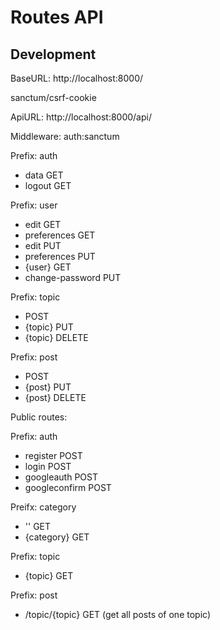 # Routes API

## Development
BaseURL: http://localhost:8000/

sanctum/csrf-cookie

ApiURL: http://localhost:8000/api/

Middleware: auth:sanctum

Prefix: auth
- data GET
- logout GET

Prefix: user
- edit GET
- preferences GET
- edit PUT
- preferences PUT
- {user} GET
- change-password PUT

Prefix: topic
- POST
- {topic} PUT
- {topic} DELETE

Prefix: post
- POST
- {post} PUT
- {post} DELETE

Public routes:

Prefix: auth
- register POST
- login POST
- googleauth POST
- googleconfirm POST

Preifx: category
- '' GET
- {category} GET

Prefix: topic
- {topic} GET

Prefix: post
- /topic/{topic} GET (get all posts of one topic)
